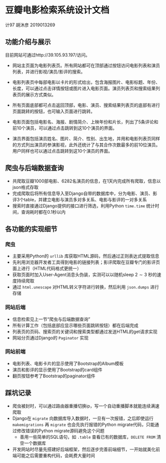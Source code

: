 # 豆瓣电影检索系统设计文档

计97 胡沐彦 2019013269

## 功能介绍与展示

目前网站可通过http://39.105.93.197/访问。

+ 网站主页面为电影列表页。所有网站都可在顶部通过按钮访问电影列表和演员列表，并进行影视/演员/影评的搜索。

+ 电影列表页中每部电影以卡片的形式给出，包含海报图片、电影标题、年份、长度，可以通过点击详情按钮或图片进入电影页面。演员列表页和搜索结果列表页的展示方式类似。

+ 所有页面底部都可点击返回顶部，电影、演员、搜索结果列表页的底部有进行页面跳转的按钮，也可输入页面进行跳转。
+ 电影页面包括电影名、海报、剧情简介、上映年份和片长，列出了5条评论和前10个演员，可以通过点击跳转到这10个演员的界面。
+ 演员界面包括演员姓名、图片、简介、性别、出生地，并用和电影列表页同样的方式列出演员的参演影视，此外还统计了与其合作次数最多的前10位演员。用户同样也可以通过点击跳转到这10个演员的界面。

## 爬虫与后端数据查询

+ 共爬取豆瓣1000部电影、6282名演员的信息，在1天内完成所有爬取，信息以json格式存取
+ 完成爬取后将所有信息导入至Django自带的数据库中，分为电影、演员、影评3个table，并建立电影与演员多对多关系、电影与影评的一对多关系
+ 搜索时直接通过Django提供的接口进行筛选，利用Python `time.time` 统计时间，查询耗时都在0.1秒以内

## 各功能的实现细节

### 爬虫

+ 主要采用Python的 `urllib` 库获取HTML源码，然后通过正则表达式提取信息
+ 先利用浏览器开发者工具得到电影的链接列表；影评爬取在豆瓣专门的影评页面上进行（HTML代码格式更统一）
+ 获取页面时加入User-Agent消息头伪装，实测可以以随机sleep $2\sim 3$ 秒的速度持续爬取
+ 通过 `html.unescape` 对HTML转义字符进行转换，然后利用 `json.dumps` 进行存储

### 网站后端

+ 信息检索见上一节“爬虫与后端数据查询”
+ 所有计算工作（包括底部应显示哪些页面跳转按钮）都在后端完成
+ 列表页的页码、搜索页的关键词和搜索类型都通过发送HTML的get请求实现
+ 网站分页通过Django的 `Paginator` 实现

### 网站前端

+ 电影列表、电影卡片的显示使用了Bootstrap的Album模板
+ 演员和影评的显示使用了Bootstrap的card组件
+ 翻页按钮参考了Bootstrap的paginator组件

## 踩坑记录

+ 爬虫被封时，可以通过路由器重播切换ip，写一个自动重播脚本就能连续满速爬取
+ Django在 `migrate` 向数据库导入数据时，一旦有一次报错，之后即使运行 `makemigrations` 再 `migrate` 也会先执行报错的Python migrate代码，只能通过修改错误的Python migrate源码避免这个问题
  + 善用一些简单的SQL语句，如 `.table` 查看已有的数据库，`DELETE FROM` 清空一个数据库
+ 开发网站时尽量先搭建好后端框架，然后逐步完善前端细节，一开始就美化前端可能之后需要重构代码，会耗费大量时间